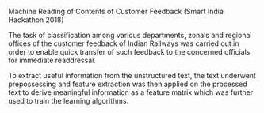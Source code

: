 Machine Reading of Contents of Customer Feedback (Smart India Hackathon 2018)

The task of classification among various departments, zonals and regional offices of the customer feedback of Indian Railways was carried out in order to enable quick transfer of such feedback to the concerned officials for immediate readdressal.

To extract useful information from the unstructured text, the text underwent prepossessing and feature extraction was then applied on the processed text to derive meaningful information as a feature matrix
which was further used to train the learning algorithms.

